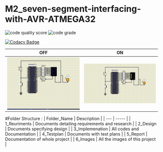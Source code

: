 # M2_seven-segment-interfacing-with-AVR-ATMEGA32

![code quality score](https://api.codiga.io/project/33100/score/svg)
![code grade](https://api.codiga.io/project/33100/status/svg)

[![Codacy Badge](https://app.codacy.com/project/badge/Grade/b7439e94cf44405e972f28adc7a90c81)](https://www.codacy.com/gh/DARSHANA1812/M2_seven-segment-interfacing-with-AVR-ATMEGA32/dashboard?utm_source=github.com&amp;utm_medium=referral&amp;utm_content=DARSHANA1812/M2_seven-segment-interfacing-with-AVR-ATMEGA32&amp;utm_campaign=Badge_Grade)






| OFF | ON |
| --- | --- |
| <img src="6_Output/off.png" width="400"> | <img src="6_Output/on.png" width="400"> |


#Folder Structure :
| Folder_Name |	Description |
| --- | ----- |
| 1_Reuriments |	Documents detailing requirements and research |
| 2_Design |	Documents specifying design |
| 3_Implemenation	| All codes and Documentation |
| 4_Testplan |	Documents with test plans |
| 5_Report |	Documentation of whole project |
| 6_Images |	All the images of this project |


